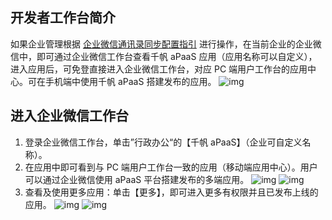 ## 开发者工作台简介
如果企业管理根据 [企业微信通讯录同步配置指引](https://cloud.tencent.com/document/product/1365/57495) 进行操作，在当前企业的企业微信中，即可通过企业微信工作台查看千帆 aPaaS 应用（应用名称可以自定义），进入应用后，可免登直接进入企业微信工作台，对应 PC 端用户工作台的应用中心。可在手机端中使用千帆 aPaaS 搭建发布的应用。
 ![img](https://main.qcloudimg.com/raw/749b165411845097cb02a079f4f2d750.png)        



## 进入企业微信工作台
1. 登录企业微信工作台，单击”行政办公“的【千帆 aPaaS】（企业可自定义名称）。
2. 在应用中即可看到与 PC 端用户工作台一致的应用（移动端应用中心）。用户可以通过企业微信使用 aPaaS 平台搭建发布的多端应用。
![img](https://main.qcloudimg.com/raw/7cdd60de61253a8939a20a41f9cc1b9f.png)                         ![img](https://main.qcloudimg.com/raw/b3259c765e145b0c99a71c565ca22527.png)        
3. 查看及使用更多应用：单击【更多】，即可进入更多有权限并且已发布上线的应用。
 ![img](https://main.qcloudimg.com/raw/2418274f18f0d786ef475c77b6ab7550.png)                         ![img](https://main.qcloudimg.com/raw/a4ec4735ab39095ef2af8a754fc611b2.png)        
